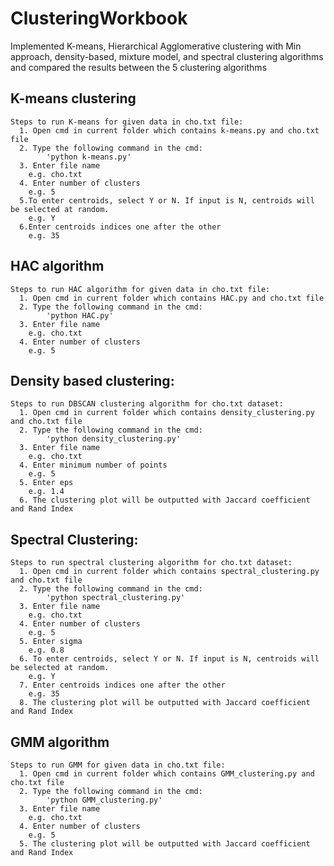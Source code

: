 # ClusteringWorkbook
Implemented K-means, Hierarchical Agglomerative clustering with Min approach, density-based, mixture model, and spectral clustering algorithms and compared the results between the 5 clustering algorithms

## K-means clustering
	Steps to run K-means for given data in cho.txt file:
	  1. Open cmd in current folder which contains k-means.py and cho.txt file
	  2. Type the following command in the cmd:
			'python k-means.py'
	  3. Enter file name 
		e.g. cho.txt
	  4. Enter number of clusters
		e.g. 5
	  5.To enter centroids, select Y or N. If input is N, centroids will be selected at random.
		e.g. Y
	  6.Enter centroids indices one after the other
		e.g. 35

## HAC algorithm
	Steps to run HAC algorithm for given data in cho.txt file:
	  1. Open cmd in current folder which contains HAC.py and cho.txt file
	  2. Type the following command in the cmd:
			'python HAC.py'
	  3. Enter file name 
		e.g. cho.txt
	  4. Enter number of clusters
		e.g. 5

## Density based clustering:
	Steps to run DBSCAN clustering algorithm for cho.txt dataset:
	  1. Open cmd in current folder which contains density_clustering.py and cho.txt file
	  2. Type the following command in the cmd:
			'python density_clustering.py'
	  3. Enter file name 
		e.g. cho.txt
	  4. Enter minimum number of points
		e.g. 5
	  5. Enter eps
		e.g. 1.4
	  6. The clustering plot will be outputted with Jaccard coefficient and Rand Index
  
## Spectral Clustering:
	Steps to run spectral clustering algorithm for cho.txt dataset:
	  1. Open cmd in current folder which contains spectral_clustering.py and cho.txt file
	  2. Type the following command in the cmd:
			'python spectral_clustering.py'
	  3. Enter file name 
		e.g. cho.txt
	  4. Enter number of clusters
		e.g. 5
	  5. Enter sigma
		e.g. 0.8
	  6. To enter centroids, select Y or N. If input is N, centroids will be selected at random.
		e.g. Y
	  7. Enter centroids indices one after the other
		e.g. 35
	  8. The clustering plot will be outputted with Jaccard coefficient and Rand Index

## GMM algorithm
	Steps to run GMM for given data in cho.txt file:
	  1. Open cmd in current folder which contains GMM_clustering.py and cho.txt file
	  2. Type the following command in the cmd:
			'python GMM_clustering.py'
	  3. Enter file name 
		e.g. cho.txt
	  4. Enter number of clusters
		e.g. 5
	  5. The clustering plot will be outputted with Jaccard coefficient and Rand Index
